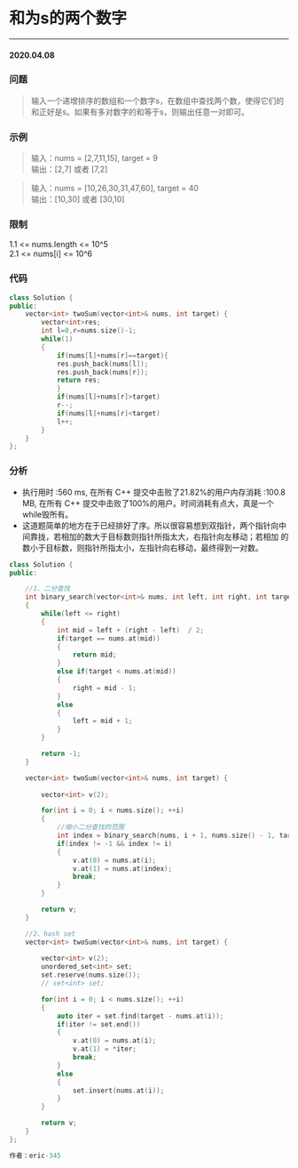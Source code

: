 # 和为s的两个数字
***
#### 2020.04.08

### 问题
>输入一个递增排序的数组和一个数字s，在数组中查找两个数，使得它们的和正好是s。如果有多对数字的和等于s，则输出任意一对即可。

### 示例
>输入：nums = [2,7,11,15], target = 9               
输出：[2,7] 或者 [7,2]                  

>输入：nums = [10,26,30,31,47,60], target = 40             
输出：[10,30] 或者 [30,10]                         

### 限制
1.1 <= nums.length <= 10^5                
2.1 <= nums[i] <= 10^6                              

### 代码
```c++
class Solution {
public:
    vector<int> twoSum(vector<int>& nums, int target) {
        vector<int>res;
        int l=0,r=nums.size()-1;
        while(1)
        {
            if(nums[l]+nums[r]==target){
            res.push_back(nums[l]);
            res.push_back(nums[r]);
            return res;
            }
            if(nums[l]+nums[r]>target)
            r--;
            if(nums[l]+nums[r]<target)
            l++;
        }
    }
};
```

### 分析
 - 执行用时 :560 ms, 在所有 C++ 提交中击败了21.82%的用户内存消耗 :100.8 MB, 在所有 C++ 提交中击败了100%的用户。时间消耗有点大，真是一个
   while毁所有。
 - 这道题简单的地方在于已经排好了序。所以很容易想到双指针，两个指针向中间靠拢，若相加的数大于目标数则指针所指太大，右指针向左移动；若相加
   的数小于目标数，则指针所指太小，左指针向右移动，最终得到一对数。

```c++
class Solution {
public:

    //1、二分查找
    int binary_search(vector<int>& nums, int left, int right, int target)
    {
        while(left <= right)
        {
            int mid = left + (right - left)  / 2;
            if(target == nums.at(mid))
            {
                return mid;
            }
            else if(target < nums.at(mid))
            {
                right = mid - 1;
            }
            else
            {
                left = mid + 1;
            }
        }

        return -1;
    }

    vector<int> twoSum(vector<int>& nums, int target) {
        
        vector<int> v(2);

        for(int i = 0; i < nums.size(); ++i)
        {
            //缩小二分查找的范围
            int index = binary_search(nums, i + 1, nums.size() - 1, target - nums.at(i));
            if(index != -1 && index != i)
            {
                v.at(0) = nums.at(i);
                v.at(1) = nums.at(index);
                break;
            }
        }

        return v;
    }

    //2、hash set
    vector<int> twoSum(vector<int>& nums, int target) {
        
        vector<int> v(2);
        unordered_set<int> set;
        set.reserve(nums.size());
        // set<int> set;

        for(int i = 0; i < nums.size(); ++i)
        {
            auto iter = set.find(target - nums.at(i));
            if(iter != set.end())
            {
                v.at(0) = nums.at(i);
                v.at(1) = *iter;
                break;
            }
            else
            {
                set.insert(nums.at(i));
            }
        }

        return v;
    }
};

作者：eric-345
